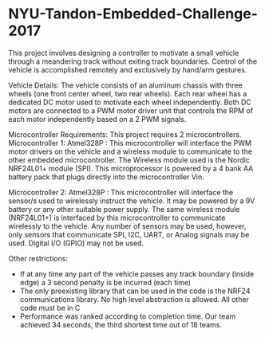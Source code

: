 # NYU-Tandon-Embedded-Challenge-2017
This project involves designing a controller to motivate a small vehicle through a meandering track without exiting track boundaries. Control of the vehicle is accomplished
remotely and exclusively by hand/arm gestures.

Vehicle Details: The vehicle consists of an aluminum chassis with three wheels (one front
center wheel, two rear wheels). Each rear wheel has a dedicated DC motor used to motivate
each wheel independently. Both DC motors are connected to a PWM motor driver unit that
controls the RPM of each motor independently based on a 2 PWM signals.

Microcontroller Requirements: This project requires 2 microcontrollers.
Microcontroller 1: Atmel328P : This microcontroller will interface the PWM motor
drivers on the vehicle and a wireless module to communicate to the other embedded
microcontroller. The Wireless module used is the Nordic NRF24L01+ module (SPI). This microprocessor is powered by a 4 bank AA battery pack that plugs directly into the microcontroller Vin.

Microcontroller 2: Atmel328P : This microcontroller will interface the sensor/s used to
wirelessly instruct the vehicle. It may be powered by a 9V battery or any other suitable power
supply. The same wireless module (NRF24L01+) is interfaced by this microcontroller to
communicate wirelessly to the vehicle. Any number of sensors may be used, however, only
sensors that communicate SPI, I2C, UART, or Analog signals may be used. Digital I/O (GPIO)
may not be used. 

Other restrictions:
- If at any time any part of the vehicle passes any track boundary (inside edge) a 3 second
penalty is be incurred (each time)
- The only preexisting library that can be used in the code is the NRF24 communications library. No high level abstraction is allowed. All other code must be in C
- Performance was ranked according to completion time. Our team achieved 34 seconds, the third shortest time out of 18 teams.
